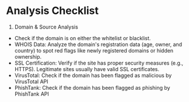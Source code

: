 # Analysis Checklist

1. Domain & Source Analysis

- Check if the domain is on either the whitelist or blacklist.
- WHOIS Data: Analyze the domain's registration data (age, owner, and country) to spot red flags like newly registered domains or hidden ownership.
- SSL Certification: Verify if the site has proper security measures (e.g., HTTPS). Legitimate sites usually have valid SSL certificates.
- VirusTotal: Check if the domain has been flagged as malicious by VirusTotal API
- PhishTank: Check if the domain has been flagged as phishing by PhishTank API
